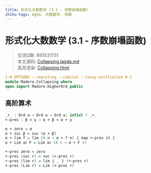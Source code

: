 ```yaml
---
title: 形式化大数数学 (3.1 - 序数崩塌函数)
zhihu-tags: Agda, 大数数学, 序数
---
```


# 形式化大数数学 (3.1 - 序数崩塌函数)

> 交流Q群: 893531731  
> 本文源码: [Collapsing.lagda.md](httrsps://github.com/choukh/agda-googology/blob/main/src/Madore/Collapsing.lagda.md)  
> 高亮渲染: [Collapsing.html](httrsps://choukh.github.io/agda-googology/Madore.Collapsing.html)  

```agda
{-# OPTIONS --rewriting --cubical --lossy-unification #-}
module Madore.Collapsing where
open import Madore.HigherOrd public
```

## 高阶算术

```agda
_+_ : Ord a → Ord a → Ord a; infixl 7 _+_
+-pres : β < γ → α + β < α + γ

α + zero = α
α + suc β = suc (α + β)
α + lim f = lim (λ n → α + f n) ⦃ map +-pres it ⦄
α + Lim aℓ F = Lim aℓ (λ ι → α + F ι)

+-pres zero = zero
+-pres (suc r) = suc (+-pres r)
+-pres (lim r) = lim ⦃ _ ⦄ (+-pres r)
+-pres (Lim r) = Lim (+-pres r)
```
